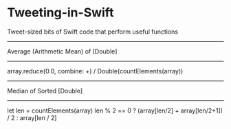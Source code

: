 # Tweeting-in-Swift
Tweet-sized bits of Swift code that perform useful functions

***
Average (Arithmetic Mean) of [Double]
***

array.reduce(0.0, combine: +) / Double(countElements(array))

***
Median of Sorted [Double]
***

let len = countElements(array)
len % 2 == 0 ? (array[len/2] + array[len/2+1]) / 2 : array[len / 2]
